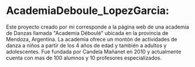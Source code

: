 # AcademiaDeboule_LopezGarcia:
Este proyecto creado por mi corresponde a la página web de una academia de Danzas llamada "Academia Déboulé" ubicada en la provincia de Mendoza, Argentina.
La academia ofrece un montón de actividades de danza a niños a partir de los 4 años de edad y también a adultos y adolescentes.
Fue fundada por Candela Mañanet en 2010 y actualmente cuenta con mas de 100 alumnos y 10 profesores especializados.
